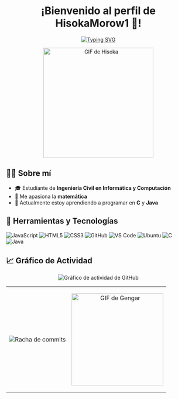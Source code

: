 <h1 align="center">¡Bienvenido al perfil de HisokaMorow1 👋!</h1>

<p align="center">
  <a href="https://github.com/HisokaMorow1">
    <img src="https://readme-typing-svg.herokuapp.com?font=Fira+Code&size=24&pause=1000&color=FF4A93&center=true&vCenter=true&width=500&lines=¡Bienvenido+a+GitHub+de+%E3%83%92%E3%82%BD%E3%82%AB+%E3%83%A2%E3%83%AD%E3%82%A6!;" alt="Typing SVG">
  </a>
</p>

<p align="center">
  <img src="https://media1.tenor.com/m/461UXbD18hsAAAAC/hisoka-hxh.gif" alt="GIF de Hisoka" width="300">
</p>

## 👨‍💻 Sobre mí

- 🎓 Estudiante de **Ingeniería Civil en Informática y Computación**
- 🧮 Me apasiona la **matemática**
- 🌱 Actualmente estoy aprendiendo a programar en **C** y **Java**

## 🚀 Herramientas y Tecnologías

![JavaScript](https://img.shields.io/badge/-JavaScript-F7DF1E?style=flat&logo=javascript&logoColor=black)
![HTML5](https://img.shields.io/badge/-HTML5-E34F26?style=flat&logo=html5&logoColor=white)
![CSS3](https://img.shields.io/badge/-CSS3-1572B6?style=flat&logo=css3)
![GitHub](https://img.shields.io/badge/-GitHub-181717?style=flat&logo=github)
![VS Code](https://img.shields.io/badge/-VS%20Code-007ACC?style=flat&logo=visual-studio-code&logoColor=white)
![Ubuntu](https://img.shields.io/badge/-Ubuntu-E95420?style=flat&logo=ubuntu&logoColor=white)
![C](https://img.shields.io/badge/-C-00599C?style=flat&logo=c&logoColor=white)
![Java](https://img.shields.io/badge/-Java-007396?style=flat&logo=java&logoColor=white)

## 📈 Gráfico de Actividad

<p align="center">
  <img src="https://github-readme-activity-graph.vercel.app/graph?username=HisokaMorow1&theme=rogue" alt="Gráfico de actividad de GitHub">
</p>

<table>
  <tr>
    <td>
      <p align="center">
        <img src="https://github-readme-streak-stats.herokuapp.com/?user=HisokaMorow1&theme=radical" alt="Racha de commits">
      </p>
    </td>
    <td>
      <p align="center">
        <img src="https://media1.tenor.com/m/TuV4NlPM1EIAAAAd/zetrystan-gengar.gif" alt="GIF de Gengar" width="250">
      </p>
    </td>
  </tr>
</table>
